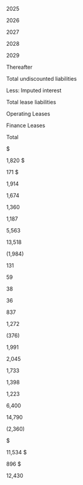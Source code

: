 2025

2026

2027

2028

2029

Thereafter

Total undiscounted liabilities

Less: Imputed interest

Total lease liabilities

Operating
Leases

Finance
Leases

Total

$

1,820  $

171  $

1,914

1,674

1,360

1,187

5,563

13,518

(1,984)

131

59

38

36

837

1,272

(376)

1,991

2,045

1,733

1,398

1,223

6,400

14,790

(2,360)

$

11,534  $

896  $

12,430